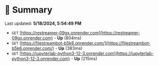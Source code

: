 # 📖 Summary
Last updated: **5/18/2024, 5:54:49 PM**

- `GET` [https://restreamer-09gx.onrender.com](https://restreamer-09gx.onrender.com) - **Up** (804ms)
- `GET` [https://filestreambot-b5k6.onrender.com/](https://filestreambot-b5k6.onrender.com/) - **Up** (383ms)
- `GET` [https://jupyterlab-python3-12-3.onrender.com](https://jupyterlab-python3-12-3.onrender.com) - **Up** (215ms)
